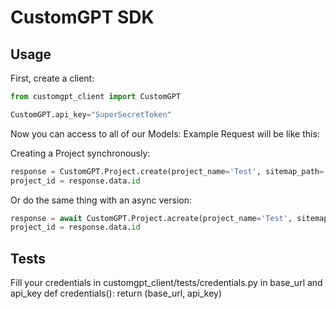# CustomGPT SDK

## Usage
First, create a client:

```python
from customgpt_client import CustomGPT

CustomGPT.api_key="SuperSecretToken"
```

Now you can access to all of our Models:
Example Request will be like this:

Creating a Project synchronously:

```python
response = CustomGPT.Project.create(project_name='Test', sitemap_path='https://example.com/test.xml', file_data_retension=False, file=file)
project_id = response.data.id
```

Or do the same thing with an async version:

```python
response = await CustomGPT.Project.acreate(project_name='Test', sitemap_path='https://example.com/test.xml', file_data_retension=False, file=file)
project_id = response.data.id
```

## Tests
Fill your credentials in customgpt_client/tests/credentials.py in base_url and api_key
def credentials():
    return (base_url, api_key)
